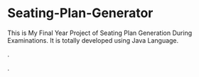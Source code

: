 # Seating-Plan-Generator

This is My Final Year Project of Seating Plan Generation During Examinations. It is totally developed using Java Language.












.



















































































































































































































































































.






































